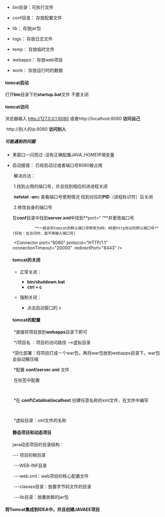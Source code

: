 * bin目录：可执行文件

* conf目录：   存放配置文件
* lib：          存放jar包
* logs：       存放日志文件
* temp：       存放临时文件
* webapps：  存放web项目
* work：          存放运行时的数据

#### tomcat启动

打开**bin**目录下的**startup.bat**文件     不要关闭

#### tomcat访问

浏览器输入 http://127.0.0.1:8080     或者http://localhost:8080        **访问自己**

​                    http://别人的ip:8080                                                            **访问别人**

##### 可能遇到的问题

* 黑窗口一闪而过  :没有正确配置JAVA_HOME环境变量

* 启动报错：           已经启动过或者端口号8080被占用

  ​	解决办法：

  ​			1.找到占用的端口号，并且找到相应的进进程关闭

  ​					**netstat -an**o  查看端口号使用情况     找到对应的**PID**（进程标识符）后关闭

  ​			2.修改自身的端口号

  ​					在**conf**目录中找到**server.xml**中找到**port=“ ”**并更改端口号   

     			**一般会将tomcat的默认端口号修改为80，80是http协议的默认端口号** (好处：在访问时，就不用输入端口号)
  
  ​					 <Connector port="8080" protocol="HTTP/1.1"
​               connectionTimeout="20000"
  ​               redirectPort="8443" />
  
  #### tomcat的关闭
  
  * 正常关闭：
  
  	* **bin/shutdown.bat**
  	* **ctrl + c**
  
  * 强制关闭：
    * 点击启动窗口的 x
  
  #### tomcat的配置
  
  ​	*直接将项目放到**webapps**目录下即可
  
  ​				*/项目名  ：项目的访问路径 -->虚拟目录  
  
  ​				*简化部署：将项目打成一个war包，再将war包放到webapps目录下。war包会自动解压缩
  
  ​	*配置 **conf/server.xml** 文件
  
  ​		在<Host>标签中配置
  
  ​           <Context docBase="项目路径"  path="/虚拟路径名" />
  
  ​	*在 **conf\Catalina\localhost** 创建任意名称的xml文件，在文件中编写
  
  ​			<Context docBase="项目路径" />
  
  ​			*虚拟目录：xml文件的名称			
  
  #### 静态项目和动态项目
  
  java动态项目的目录结构：
  
  --- 项目的根目录
  
  ​		---WEB-INF目录
  
  ​			---web.xml：web项目的核心配置文件
  
  ​			---classes目录：放置字节码文件的目录
  
  ​			---lib目录：放置依赖的jar包

#### 将Tomcat集成到IDEA中，并且创建JAVAEE项目

